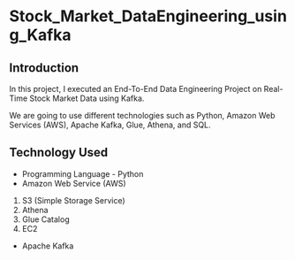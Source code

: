 # Stock_Market_DataEngineering_using_Kafka

## Introduction 
In this project, I executed an End-To-End Data Engineering Project on Real-Time Stock Market Data using Kafka.

We are going to use different technologies such as Python, Amazon Web Services (AWS), Apache Kafka, Glue, Athena, and SQL.


## Technology Used
- Programming Language - Python
- Amazon Web Service (AWS)
1. S3 (Simple Storage Service)
2. Athena
3. Glue Catalog
4. EC2
- Apache Kafka


